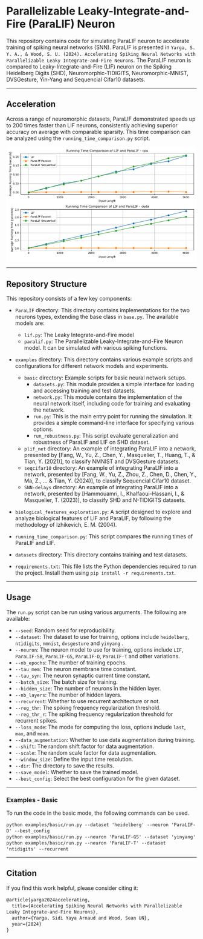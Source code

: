 # Parallelizable Leaky-Integrate-and-Fire (ParaLIF) Neuron

This repository contains code for simulating ParaLIF neuron to accelerate training of spiking neural networks (SNN). ParaLIF is presented in `Yarga, S. Y. A., & Wood, S. U. (2024). Accelerating Spiking Neural Networks with Parallelizable Leaky Integrate-and-Fire Neurons`. The ParaLIF neuron is compared to Leaky-Integrate-and-Fire (LIF) neuron on the Spiking Heidelberg Digits (SHD), Neuromorphic-TIDIGITS, Neuromorphic-MNIST, DVSGesture, Yin-Yang and Sequencial Cifar10 datasets. 

---
## Acceleration
Across a range of neuromorphic datasets, ParaLIF demonstrated speeds up to 200 times faster than LIF neurons, consistently achieving superior accuracy on average with comparable sparsity.
This time comparison can be analyzed using the `running_time_comparison.py` script.

![ParaLIF acceleration](.\images\time_comparison.png)

---
## Repository Structure
This repository consists of a few key components:

- `ParaLIF` directory: This directory contains implementations for the two neurons types, extending the base class in `base.py`. The available models are:
	-  `lif.py`: The Leaky Integrate-and-Fire model  
	-  `paralif.py`: The Parallelizable Leaky-Integrate-and-Fire Neuron model. It can be simulated with various spiking functions.

- `examples` directory: This directory contains various example scripts and configurations for different network models and experiments.
    - `basic` directory: Example scripts for basic neural network setups.
        - `datasets.py`: This module provides a simple interface for loading and accessing training and test datasets.
        - `network.py`: This module contains the implementation of the neural network itself, including code for training and evaluating the network.
        - `run.py`: This is the main entry point for running the simulation. It provides a simple command-line interface for specifying various options.
        - `run_robustness.py`: This script evaluate generalization and robustness of ParaLIF and LIF on SHD dataset.
    - `plif_net` directory: An example of integrating ParaLIF into a network, presented by [Fang, W., Yu, Z., Chen, Y., Masquelier, T., Huang, T., & Tian, Y. (2021)], to classify NMNIST and DVSGesture datasets.
    - `seqcifar10` directory: An example of integrating ParaLIF into a network, presented by [Fang, W., Yu, Z., Zhou, Z., Chen, D., Chen, Y., Ma, Z., ... & Tian, Y. (2024)], to classify Sequencial Cifar10 dataset.
    - `SNN-delays` directory: An example of integrating ParaLIF into a network, presented by [Hammouamri, I., Khalfaoui-Hassani, I., & Masquelier, T. (2023)], to classify SHD and N-TIDIGITS datasets.

- `biological_features_exploration.py`:  A script designed to explore and analyze biological features of LIF and ParaLIF, by following the methodology of Izhikevich, E. M. (2004).

- `running_time_comparison.py`: This script compares the running times of ParaLIF and LIF.

- `datasets` directory: This directory contains training and test datasets.

- `requirements.txt`:  This file lists the Python dependencies required to run the project. Install them using `pip install -r requirements.txt`.


---

## Usage
The `run.py` script can be run using various arguments. The following are available:

- `--seed`: Random seed for reproducibility.
- `--dataset`: The dataset to use for training, options include `heidelberg`, `ntidigits`, `nmnist`, `dvsgesture` and `yinyang` .
- `--neuron`: The neuron model to use for training, options include `LIF`, `ParaLIF-SB`, `ParaLIF-GS`, `ParaLIF-D`, `ParaLIF-T` and other variations.
- `--nb_epochs`: The number of training epochs.
- `--tau_mem`: The neuron membrane time constant.
- `--tau_syn`: The neuron synaptic current time constant.
- `--batch_size`: The batch size for training.
- `--hidden_size`: The number of neurons in the hidden layer.
- `--nb_layers`: The number of hidden layers.
- `--recurrent`: Whether to use recurrent architecture or not.
- `--reg_thr`: The spiking frequency regularization threshold.
- `--reg_thr_r`: The spiking frequency regularization threshold for recurrent spikes.
- `--loss_mode`: The mode for computing the loss, options include `last`, `max`, and `mean`.
- `--data_augmentation`: Whether to use data augmentation during training.
- `--shift`: The random shift factor for data augmentation.
- `--scale`: The random scale factor for data augmentation.
- `--window_size`: Define the input time resolution.
- `--dir`: The directory to save the results.
- `--save_model`: Whether to save the trained model.
- `--best_config`: Select the best configuration for the given dataset.

---

### Examples - Basic
To run the code in the basic mode, the following commands can be used.
```console
python examples/basic/run.py --dataset 'heidelberg' --neuron 'ParaLIF-D' --best_config
python examples/basic/run.py --neuron 'ParaLIF-GS' --dataset 'yinyang'
python examples/basic/run.py --neuron 'ParaLIF-T' --dataset 'ntidigits' --recurrent
```


---

## Citation
If you find this work helpful, please consider citing it:

```
@article{yarga2024accelerating,
  title={Accelerating Spiking Neural Networks with Parallelizable Leaky Integrate-and-Fire Neurons},
  author={Yarga, Sidi Yaya Arnaud and Wood, Sean UN},
  year={2024}
}
```









